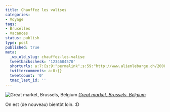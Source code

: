 ```yaml
---
title: Chauffez les valises
categories:
- Voyage
tags:
- Bruxelles
- Vacances
status: publish
type: post
published: true
meta:
  _wp_old_slug: chauffez-les-valise
  tweetbackscheck: '1234604570'
  shorturls: a:7:{s:9:"permalink";s:59:"http://www.alienlebarge.ch/2008/01/14/chauffez-les-valises/";s:7:"tinyurl";s:25:"http://tinyurl.com/ajm6z9";s:4:"isgd";s:17:"http://is.gd/itDF";s:5:"bitly";s:20:"http://bit.ly/3gzNM3";s:5:"snipr";s:22:"http://snipr.com/bci71";s:5:"snurl";s:22:"http://snurl.com/bci71";s:7:"snipurl";s:24:"http://snipurl.com/bci71";}
  twittercomments: a:0:{}
  tweetcount: '0'
  tmac_last_id: ''
---
```

 <img src="http://farm2.static.flickr.com/1013/642467236_3a419d8562.jpg" alt="Great market, Brussels, Belgium" />
<em><a href="http://www.flickr.com/photos/gbatistini/642467236/" title="photo sharing">Great market, Brussels, Belgium</a></em>

On est (de nouveau) bientôt loin.
:D
